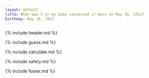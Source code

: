 ```yaml
---
layout: default
title: When was I or my baby conceived if born on May 16, 1913?
birthday: May 16, 1913
---
```


{% include header.md %}

{% include guess.md %}

{% include calculate.md %}

{% include safety.md %}

{% include footer.md %}



